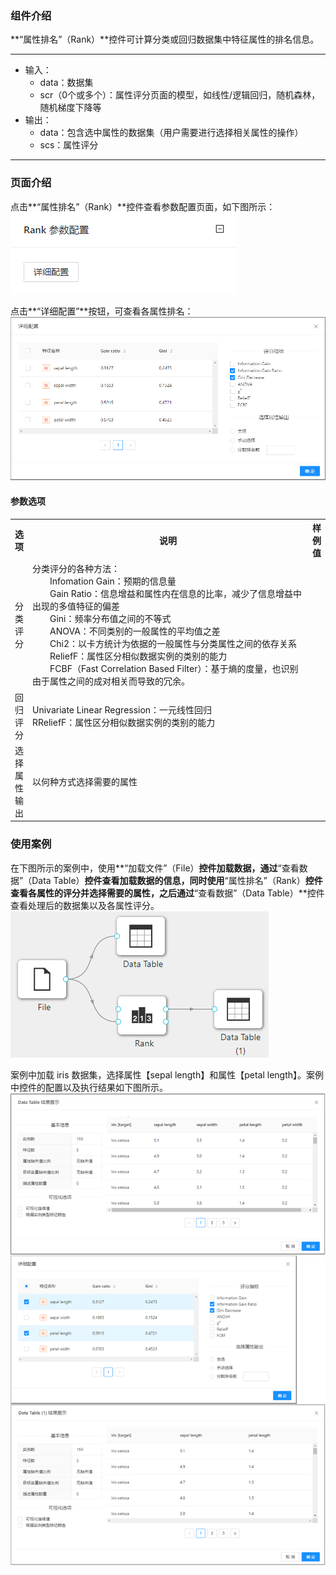 ### 组件介绍
**“属性排名”（Rank）**控件可计算分类或回归数据集中特征属性的排名信息。

<hr/>

- 输入：
  - data：数据集
  - scr（0个或多个）：属性评分页面的模型，如线性/逻辑回归，随机森林，随机梯度下降等
- 输出：
  - data：包含选中属性的数据集（用户需要进行选择相关属性的操作）
  - scs：属性评分

<hr/>


### 页面介绍
点击**“属性排名”（Rank）**控件查看参数配置页面，如下图所示：  
![param](/img/aistudio/feature-engineering/rank/param.png)

点击**“详细配置”**按钮，可查看各属性排名：
![interaction](/img/aistudio/feature-engineering/rank/interaction.png)

#### 参数选项
<table>
  <tr>
    <th>选项</th>
    <th width="650">说明</th>
    <th>样例值</th>
  </tr>
  <tr>
      <td>分类评分</td> 
      <td>
      分类评分的各种方法：<br/>
      &emsp;&emsp;Infomation Gain：预期的信息量<br/>
      &emsp;&emsp;Gain Ratio：信息增益和属性内在信息的比率，减少了信息增益中出现的多值特征的偏差<br/>
      &emsp;&emsp;Gini：频率分布值之间的不等式<br/>
      &emsp;&emsp;ANOVA：不同类别的一般属性的平均值之差<br/>
      &emsp;&emsp;Chi2：以卡方统计为依据的一般属性与分类属性之间的依存关系<br/>
      &emsp;&emsp;ReliefF：属性区分相似数据实例的类别的能力<br/>
      &emsp;&emsp;FCBF（Fast Correlation Based Filter）：基于熵的度量，也识别由于属性之间的成对相关而导致的冗余。
      </td> 
      <td></td>
  </tr>
  <tr>
      <td>回归评分</td> 
      <td>
      Univariate Linear Regression：一元线性回归<br/>
      RReliefF：属性区分相似数据实例的类别的能力
      </td> 
      <td></td>
  </tr>
  <tr>
      <td>选择属性输出</td> 
      <td>
      以何种方式选择需要的属性
      </td> 
      <td></td>
  </tr>
</table>

### 使用案例
在下图所示的案例中，使用**“加载文件”（File）**控件加载数据，通过**“查看数据”（Data Table）**控件查看加载数据的信息，同时使用**“属性排名”（Rank）**控件查看各属性的评分并选择需要的属性，之后通过**“查看数据”（Data Table）**控件查看处理后的数据集以及各属性评分。   
![workflow](/img/aistudio/feature-engineering/rank/workflow.png)

案例中加载 iris 数据集，选择属性【sepal length】和属性【petal length】。案例中控件的配置以及执行结果如下图所示。    
![workflow-result](/img/aistudio/feature-engineering/rank/workflow-result.png)